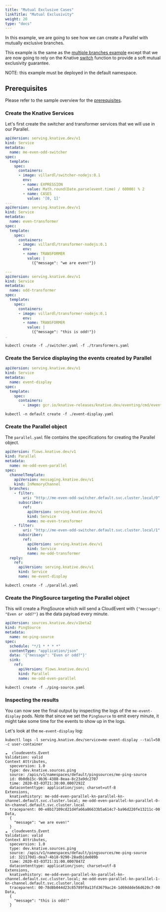 ```yaml
---
title: "Mutual Exclusive Cases"
linkTitle: "Mutual Exclusivity"
weight: 20
type: "docs"
---
```


In this example, we are going to see how we can create a Parallel with mutually
exclusive branches.

This example is the same as the
[multiple branches example](../multiple-branches/) except that we are
now going to rely on the Knative
[switch](https://github.com/lionelvillard/knative-functions#switch) function to
provide a soft mutual exclusivity guarantee.

NOTE: this example must be deployed in the default namespace.

## Prerequisites

Please refer to the sample overview for the [prerequisites](../).

### Create the Knative Services

Let's first create the switcher and transformer services that we will use in our
Parallel.

```yaml
apiVersion: serving.knative.dev/v1
kind: Service
metadata:
  name: me-even-odd-switcher
spec:
  template:
    spec:
      containers:
      - image: villardl/switcher-nodejs:0.1
        env:
        - name: EXPRESSION
          value: Math.round(Date.parse(event.time) / 60000) % 2
        - name: CASES
          value: '[0, 1]'
---
apiVersion: serving.knative.dev/v1
kind: Service
metadata:
  name: even-transformer
spec:
  template:
    spec:
      containers:
      - image: villardl/transformer-nodejs:0.1
        env:
        - name: TRANSFORMER
          value: |
            ({"message": "we are even!"})

---
apiVersion: serving.knative.dev/v1
kind: Service
metadata:
  name: odd-transformer
spec:
  template:
    spec:
      containers:
      - image: villardl/transformer-nodejs:0.1
        env:
        - name: TRANSFORMER
          value: |
            ({"message": "this is odd!"})
.
```

```shell
kubectl create -f ./switcher.yaml -f ./transformers.yaml
```

### Create the Service displaying the events created by Parallel

```yaml
apiVersion: serving.knative.dev/v1
kind: Service
metadata:
  name: event-display
spec:
  template:
    spec:
      containers:
        - image: gcr.io/knative-releases/knative.dev/eventing/cmd/event_display
```

```shell
kubectl -n default create -f ./event-display.yaml
```

### Create the Parallel object

The `parallel.yaml` file contains the specifications for creating the Parallel
object.

```yaml
apiVersion: flows.knative.dev/v1
kind: Parallel
metadata:
  name: me-odd-even-parallel
spec:
  channelTemplate:
    apiVersion: messaging.knative.dev/v1
    kind: InMemoryChannel
  branches:
    - filter:
        uri: "http://me-even-odd-switcher.default.svc.cluster.local/0"
      subscriber:
        ref:
          apiVersion: serving.knative.dev/v1
          kind: Service
          name: me-even-transformer
    - filter:
        uri: "http://me-even-odd-switcher.default.svc.cluster.local/1"
      subscriber:
        ref:
          apiVersion: serving.knative.dev/v1
          kind: Service
          name: me-odd-transformer
  reply:
    ref:
      apiVersion: serving.knative.dev/v1
      kind: Service
      name: me-event-display
```

```shell
kubectl create -f ./parallel.yaml
```

### Create the PingSource targeting the Parallel object

This will create a PingSource which will send a CloudEvent with
`{"message": "Even or odd?"}` as the data payload every minute.

```yaml
apiVersion: sources.knative.dev/v1beta2
kind: PingSource
metadata:
  name: me-ping-source
spec:
  schedule: "*/1 * * * *"
  contentType: "application/json"
  data: '{"message": "Even or odd?"}'
  sink:
    ref:
      apiVersion: flows.knative.dev/v1
      kind: Parallel
      name: me-odd-even-parallel
```

```shell
kubectl create -f ./ping-source.yaml
```

### Inspecting the results

You can now see the final output by inspecting the logs of the
`me-event-display` pods. Note that since we set the `PingSource` to emit every
minute, it might take some time for the events to show up in the logs.

Let's look at the `me-event-display` log:

```shell
kubectl logs -l serving.knative.dev/service=me-event-display --tail=50 -c user-container

☁️  cloudevents.Event
Validation: valid
Context Attributes,
  specversion: 1.0
  type: dev.knative.sources.ping
  source: /apis/v1/namespaces/default/pingsources/me-ping-source
  id: 0b0db15c-9b36-4388-8eaa-8c23a9dc2707
  time: 2020-03-03T21:30:00.0007292Z
  datacontenttype: application/json; charset=utf-8
Extensions,
  knativehistory: me-odd-even-parallel-kn-parallel-kn-channel.default.svc.cluster.local; me-odd-even-parallel-kn-parallel-0-kn-channel.default.svc.cluster.local
  traceparent: 00-e8b17109cd21d4fa66a86633b5a614c7-ba96d220fe13211c-00
Data,
  {
    "message": "we are even!"
  }
☁️  cloudevents.Event
Validation: valid
Context Attributes,
  specversion: 1.0
  type: dev.knative.sources.ping
  source: /apis/v1/namespaces/default/pingsources/me-ping-source
  id: 321170d1-dea7-4b18-9290-28adb1de089b
  time: 2020-03-03T21:31:00.0007847Z
  datacontenttype: application/json; charset=utf-8
Extensions,
  knativehistory: me-odd-even-parallel-kn-parallel-kn-channel.default.svc.cluster.local; me-odd-even-parallel-kn-parallel-1-kn-channel.default.svc.cluster.local
  traceparent: 00-78d8b044d23c85789f0a13fd3679ac24-1d69ddde56d620c7-00
Data,
  {
    "message": "this is odd!"
  }
```
